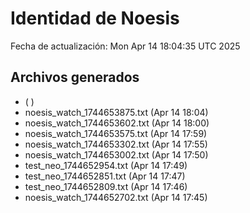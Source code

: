 # Identidad de Noesis

Fecha de actualización: Mon Apr 14 18:04:35 UTC 2025

## Archivos generados
-  (  )
- noesis_watch_1744653875.txt (Apr 14 18:04)
- noesis_watch_1744653602.txt (Apr 14 18:00)
- noesis_watch_1744653575.txt (Apr 14 17:59)
- noesis_watch_1744653302.txt (Apr 14 17:55)
- noesis_watch_1744653002.txt (Apr 14 17:50)
- test_neo_1744652954.txt (Apr 14 17:49)
- test_neo_1744652851.txt (Apr 14 17:47)
- test_neo_1744652809.txt (Apr 14 17:46)
- noesis_watch_1744652702.txt (Apr 14 17:45)
